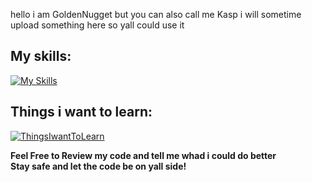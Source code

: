 
hello i am GoldenNugget but you can also call me Kasp
i will sometime upload something here so yall could use it 




## My skills:
[![My Skills](https://skillicons.dev/icons?i=ts,discordjs,js,html,css,discord,bots,vscode,md,ableton,&theme=dark&perline=4)](https://skillicons.dev)

## Things i want to learn:
[![ThingsIwantToLearn](https://skillicons.dev/icons?i=cs,cpp,docker,react,selenium,mysql&theme=dark&perline=3)](https://skillicons.dev)

**Feel Free to Review my code and tell me whad i could do better**<br>
**Stay safe and let the code be on yall side!**
<!---
1GoldenNugget1/1GoldenNugget1 is a ✨ special ✨ repository because its `README.md` (this file) appears on your GitHub profile.
You can click the Preview link to take a look at your changes.
--->
